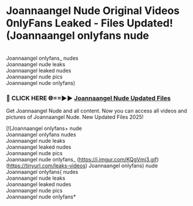 # Joannaangel Nude Original Videos 0nlyFans Leaked - Files Updated! (Joannaangel onlyfans nude<br>
<br>
Joannaangel onlyfans_ nudes<br>
Joannaangel nude leaks<br>
Joannaangel leaked nudes<br>
Joannaangel nude pics<br>
Joannaangel nude onlyfans)

<h3>🔴 CLICK HERE 🌐==►► <a href="https://tinyurl.com/leaks-videos" rel="nofollow">Joannaangel Nude Updated Files</a></h3>

Get Joannaangel Nude and all content. Now you can access all videos and pictures of Joannaangel Nude. New Updated Files 2025!

[![Joannaangel onlyfans+ nude<br>
Joannaangel onlyfans nudes<br>
Joannaangel nude leaks<br>
Joannaangel leaked nudes<br>
Joannaangel nude pics<br>
Joannaangel nude onlyfans_
(https://i.imgur.com/KQgVmj3.gif)(https://tinyurl.com/leaks-videos)
Joannaangel onlyfans) nude<br>
Joannaangel onlyfans{ nudes<br>
Joannaangel nude leaks<br>
Joannaangel leaked nudes<br>
Joannaangel nude pics<br>
Joannaangel nude onlyfans*